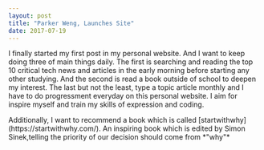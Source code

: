 ```yaml
---
layout: post
title: "Parker Weng, Launches Site"
date: 2017-07-19
---
```


I finally started my first post in my personal website. And I want to keep doing three of main things daily. 
The first is searching and reading the top 10 critical tech news and articles in the early morning before starting any other studying.
And the second is read a book outside of school to deepen my interest.
The last but not the least, type a topic article monthly and I have to do progressment everyday on this personal website. I aim for inspire myself and train my skills of expression and coding.

</div><!-- /.blurb -->
Additionally, I want to recommend a book which is called [startwithwhy](https://startwithwhy.com/).  An inspiring book which is edited by Simon Sinek,telling the priority of our decision should come from *"why"*
